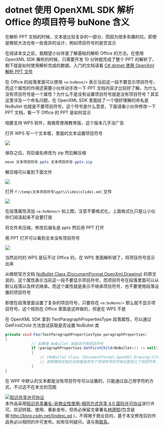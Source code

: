 
# dotnet 使用 OpenXML SDK 解析 Office 的项目符号 buNone 含义

在解析 PPT 文档的时候，文本是比较复杂的一部分，而因为很多有趣的坑，即使是微软大法也有一些诡异的设计，例如项目符号的是否显示

<!--more-->


<!-- CreateTime:5/11/2020 3:00:29 PM -->



在阅读本文之前，我期望小伙伴是了解基础的解析 Office 的方法。在使用 OpenXML SDK 解析的时候，只需要开发 10 分钟就完成了整个 PPT 的解析了，剩下就是如何使用解析完成的数据。入门的文档请看 [C# dotnet 使用 OpenXml 解析 PPT 文件](https://blog.lindexi.com/post/C-dotnet-%E4%BD%BF%E7%94%A8-OpenXml-%E8%A7%A3%E6%9E%90-PPT-%E6%96%87%E4%BB%B6.html )

在 Office 的段落里面可以使用 `<a:buNone/>` 表示当前这一段不要显示项目符号，而这个属性的作用还需要小伙伴动手改一下 PPT 文档内容才比较好了解。为什么没有项目符号是一个属性？为什么不是没有设置项目符号就是没有项目符号？其实这里涉及一个命名问题，在 OpenXML SDK 里面给了一个很好理解的命名是 NoBullet 也就是不要项目符号。这个符号是什么意思，下面请看小伙伴修改一下 PPT 文档，看一下 Office 的 PPT 是如何显示

咱要支持 WPS 软件，我推荐使用教育版，这个版本几乎没广告

打开 WPS 写一个文本框，里面的文本设置项目符号

<!-- ![](image/dotnet 使用 OpenXML SDK 解析 Office 的项目符号 buNone 含义/dotnet 使用 OpenXML SDK 解析 Office 的项目符号 buNone 含义0.png) -->

![](http://cdn.lindexi.site/lindexi%2F2020511165274952.jpg)

保存之后，将后缀名修改为 zip 然后解压缩

```csharp
move 文本项目符号.pptx 文本项目符号.pptx.zip
```

解压缩可以看到下面文件

<!-- ![](image/dotnet 使用 OpenXML SDK 解析 Office 的项目符号 buNone 含义/dotnet 使用 OpenXML SDK 解析 Office 的项目符号 buNone 含义2.png) -->

![](http://cdn.lindexi.site/lindexi%2F20205111610382342.jpg)

打开 `f:\temp\文本项目符号\ppt\slides\slide1.xml` 文件

<!-- ![](image/dotnet 使用 OpenXML SDK 解析 Office 的项目符号 buNone 含义/dotnet 使用 OpenXML SDK 解析 Office 的项目符号 buNone 含义3.png) -->

![](http://cdn.lindexi.site/lindexi%2F20205111614165948.jpg)

在段落属性添加 `<a:buNone/>` 如上图，注意不要格式化，上面格式化只是让小伙伴们阅读起来不会要打我

将文件夹压缩，修改后缀名是 pptx 然后用 PPT 打开

用 PPT 打开可以看到文本没有项目符号

<!-- ![](image/dotnet 使用 OpenXML SDK 解析 Office 的项目符号 buNone 含义/dotnet 使用 OpenXML SDK 解析 Office 的项目符号 buNone 含义1.png) -->

![](http://cdn.lindexi.site/lindexi%2F202051116928644.jpg)

当然此时的 WPS 是玩不过 Office 的，在 WPS 里面解析错了，将项目符号显示出来

从微软官方文档 [NoBullet Class (DocumentFormat.OpenXml.Drawing)](https://docs.microsoft.com/en-us/dotnet/api/documentformat.openxml.drawing.nobullet) 的原文说的，这个属性表示当前这一段不要显示项目符号，而项目符号在段落里面可以从默认段落以及样式继承。而这个属性就是表示不继承项目符号，也不要使用段落设置的项目符号

即使在段落里面设置了复杂的项目符号，只要存在 `<a:buNone/>` 那么就不显示项目符号。这个规则在 Office 里面是这样做的，但是在 WPS 不是

在 OpenXML SDK 拿到 TextParagraphPropertiesType 段落属性，可以通过 GetFirstChild 方法尝试获取是否设置 NoBullet 类

```csharp
private void Foo(TextParagraphPropertiesType paragraphProperties)
{
            // 如果是 NoBullet 就是说不用项目符号
            if (paragraphProperties.GetFirstChild<NoBullet>() != null)
            {
                // [NoBullet Class (DocumentFormat.OpenXml.Drawing)](https://docs.microsoft.com/en-us/dotnet/api/documentformat.openxml.drawing.nobullet )
                // 按照微软文档无论前面是否写了项目符号的字体还是定义了项目符号，只要写了 NoBullet 这一段不要项目符号，那么这一段就是没有项目符号
            }
}
```

在 WPF 中默认的文本都是没有项目符号可以设置的，只能通过自己用字符的方式，不过这不在本文的范围





<a rel="license" href="http://creativecommons.org/licenses/by-nc-sa/4.0/"><img alt="知识共享许可协议" style="border-width:0" src="https://licensebuttons.net/l/by-nc-sa/4.0/88x31.png" /></a><br />本作品采用<a rel="license" href="http://creativecommons.org/licenses/by-nc-sa/4.0/">知识共享署名-非商业性使用-相同方式共享 4.0 国际许可协议</a>进行许可。欢迎转载、使用、重新发布，但务必保留文章署名[林德熙](http://blog.csdn.net/lindexi_gd)(包含链接:http://blog.csdn.net/lindexi_gd )，不得用于商业目的，基于本文修改后的作品务必以相同的许可发布。如有任何疑问，请与我[联系](mailto:lindexi_gd@163.com)。